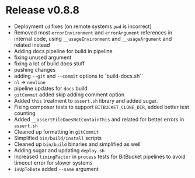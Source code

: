 # Release v0.8.8

- Deployment `cd` fixes (on remote systems `pwd` is incorrect)
- Removed most `errorEnvironment` and `errorArgument` references in internal code, using `__usageEnvironment` and `__usageArgument` and related instead
- Adding docs pipeline for build in pipeline
- fixing unused argument
- fixing a lot of build docs stuff
- pushing changes
- adding `--git` and `--commit` options to `build-docs.sh``
- `nl` -> `newline`
- pipeline updates for `docs` build
- `gitCommit` added skip adding comment option
- Added `this` treatment to `assert.sh` library and added sugar.
- Fixing composer tests to support `BITBUCKET_CLONE_DIR`, added better test counting
- Added `__assertFileDoesNotContainThis` and related for better errors in `assert.sh`
- Cleaned up formatting in `gitCommit`
- Simplified `bin/build/install` scripts
- Cleaned up `bin/build` binaries and simplified as well
- Adding sugar and updating `deploy.sh`
- Increased `timingFactor` in `process` tests for BitBucket pipelines to avoid timeout error for slower systems
- `isUpToDate` added `--name` argument
